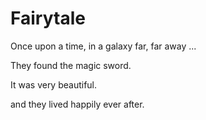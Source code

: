 # Fairytale

Once upon a time, in a galaxy far, far away ...

They found the magic sword.

It was very beautiful.

and they lived happily ever after.
